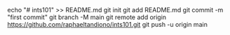 echo "# ints101" >> README.md
git init
git add README.md
git commit -m "first commit"
git branch -M main
git remote add origin https://github.com/raphaeltandiono/ints101.git
git push -u origin main
